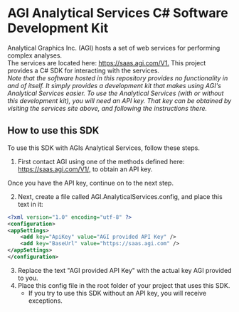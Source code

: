 # AGI Analytical Services C# Software Development Kit

Analytical Graphics Inc. (AGI) hosts a set of web services for performing complex analyses.  
The services are located here: <https://saas.agi.com/V1.>
This project provides a C# SDK for interacting with the services.
\
*Note that the software hosted in this repository provides no functionality in and of itself.  It simply provides a development kit that makes using AGI's Analytical Services easier.  To use the Analytical Services (with or without this development kit), you will need an API key.  That key can be obtained by visiting the services site above, and following the instructions there.*

## How to use this SDK

To use this SDK with AGIs Analytical Services, follow these steps.

1. First contact AGI using one of the methods defined here: <https://saas.agi.com/V1/,> to obtain an API key.

  Once you have the API key, continue on to the next step.

2. Next, create a file called AGI.AnalyticalServices.config, and place this text in it:  

```xml
<?xml version="1.0" encoding="utf-8" ?>
<configuration>
<appSettings>
    <add key="ApiKey" value="AGI provided API Key" />
    <add key="BaseUrl" value="https://saas.agi.com" />
</appSettings>
</configuration>
```

3. Replace the text "AGI provided API Key" with the actual key AGI provided to you.
4. Place this config file in the root folder of your project that uses this SDK.
    * If you try to use this SDK without an API key, you will receive exceptions.
